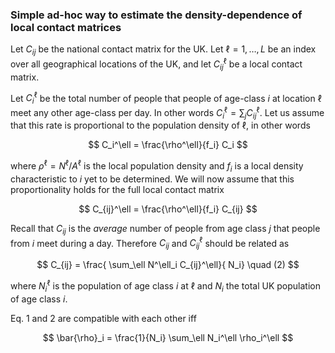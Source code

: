 ### Simple ad-hoc way to estimate the density-dependence of local contact matrices

Let $C_{ij}$ be the national contact matrix for the UK. Let $\ell=1,\dots,L$ be an index over all geographical locations of the UK, and let $C^\ell_{ij}$ be a local contact matrix.

Let $C_i^\ell$ be the total number of people that people of age-class $i$ at location $\ell$ meet any other age-class per day. In other words $C^\ell_i = \sum_j C^\ell_{ij}$. Let us assume that this rate is proportional to the population density of $\ell$, in other words

$$
C_i^\ell = \frac{\rho^\ell}{f_i} C_i
$$

where $\rho^\ell = N^\ell / A^\ell$ is the local population density and $f_i$ is a local density characteristic to $i$ yet to be determined. We will now assume that this proportionality holds for the full local contact matrix

$$
C_{ij}^\ell = \frac{\rho^\ell}{f_i} C_{ij}
$$

Recall that $C_{ij}$ is the *average* number of people from age class $j$ that people from $i$ meet during a day. Therefore $C_{ij}$ and $C^\ell_{ij}$ should be related as

$$
C_{ij} = \frac{ \sum_\ell N^\ell_i C_{ij}^\ell}{ N_i} \quad (2)
$$

where $N^\ell_i$ is the population of age class $i$ at $\ell$ and $N_i$ the total UK population of age class $i$.

Eq. 1 and 2 are compatible with each other iff

$$
\bar{\rho}_i = \frac{1}{N_i} \sum_\ell N_i^\ell \rho_i^\ell
$$
<!--stackedit_data:
eyJoaXN0b3J5IjpbMTk0NDEwODIwNCw2ODAzMjE3ODIsODcyOD
I2ODUyLC0yNjcxMjU2NjgsLTEzNzk3NDY4MTgsNTcyNzY5Nzg3
LDEwMjQ1NzMwMTJdfQ==
-->